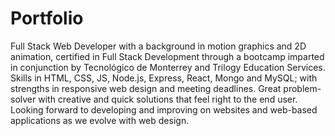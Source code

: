 # Portfolio

Full Stack Web Developer with a background in motion graphics and 2D animation, certified in Full Stack Development through a bootcamp imparted in conjunction by Tecnológico de Monterrey and Trilogy Education Services. Skills in HTML, CSS, JS, Node.js, Express, React, Mongo and MySQL; with strengths in responsive web design and meeting deadlines. Great problem-solver with creative and quick solutions that feel right to the end user. Looking forward to developing and improving on websites and web-based applications as we evolve with web design.